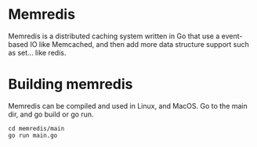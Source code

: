 # Memredis
Memredis is a distributed caching system written in Go that use a event-based IO like Memcached, and then add more data structure support such as set... like redis.


# Building memredis

Memredis can be compiled and used in Linux, and MacOS. Go to the main dir, and go build or go run.

    cd memredis/main
    go run main.go


